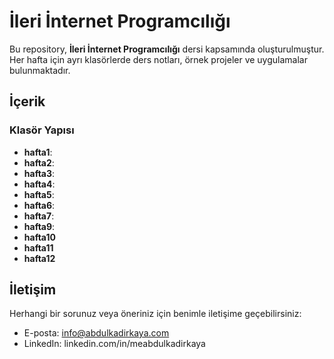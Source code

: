 # İleri İnternet Programcılığı

Bu repository, **İleri İnternet Programcılığı** dersi kapsamında oluşturulmuştur. Her hafta için ayrı klasörlerde ders notları, örnek projeler ve uygulamalar bulunmaktadır.

## İçerik

### Klasör Yapısı
- **hafta1**: 
- **hafta2**: 
- **hafta3**: 
- **hafta4**: 
- **hafta5**: 
- **hafta6**: 
- **hafta7**: 
- **hafta9**: 
- **hafta10** 
- **hafta11** 
- **hafta12**

## İletişim
Herhangi bir sorunuz veya öneriniz için benimle iletişime geçebilirsiniz:

- E-posta: info@abdulkadirkaya.com
- LinkedIn: linkedin.com/in/meabdulkadirkaya
